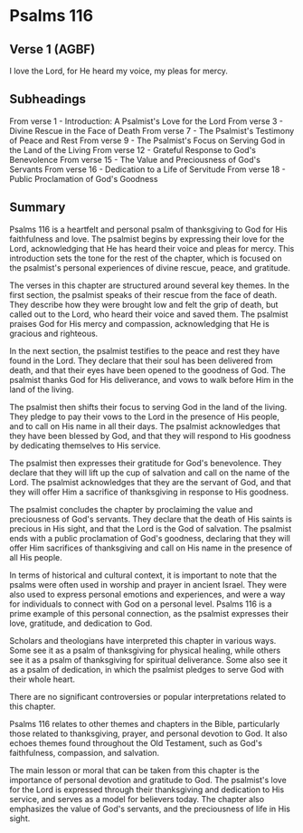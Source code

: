 # Psalms 116

## Verse 1 (AGBF)

I love the Lord, for He heard my voice, my pleas for mercy.

## Subheadings

From verse 1 - Introduction: A Psalmist's Love for the Lord
From verse 3 - Divine Rescue in the Face of Death
From verse 7 - The Psalmist's Testimony of Peace and Rest
From verse 9 - The Psalmist's Focus on Serving God in the Land of the Living
From verse 12 - Grateful Response to God's Benevolence
From verse 15 - The Value and Preciousness of God's Servants
From verse 16 - Dedication to a Life of Servitude
From verse 18 - Public Proclamation of God's Goodness

## Summary

Psalms 116 is a heartfelt and personal psalm of thanksgiving to God for His faithfulness and love. The psalmist begins by expressing their love for the Lord, acknowledging that He has heard their voice and pleas for mercy. This introduction sets the tone for the rest of the chapter, which is focused on the psalmist's personal experiences of divine rescue, peace, and gratitude.

The verses in this chapter are structured around several key themes. In the first section, the psalmist speaks of their rescue from the face of death. They describe how they were brought low and felt the grip of death, but called out to the Lord, who heard their voice and saved them. The psalmist praises God for His mercy and compassion, acknowledging that He is gracious and righteous.

In the next section, the psalmist testifies to the peace and rest they have found in the Lord. They declare that their soul has been delivered from death, and that their eyes have been opened to the goodness of God. The psalmist thanks God for His deliverance, and vows to walk before Him in the land of the living.

The psalmist then shifts their focus to serving God in the land of the living. They pledge to pay their vows to the Lord in the presence of His people, and to call on His name in all their days. The psalmist acknowledges that they have been blessed by God, and that they will respond to His goodness by dedicating themselves to His service.

The psalmist then expresses their gratitude for God's benevolence. They declare that they will lift up the cup of salvation and call on the name of the Lord. The psalmist acknowledges that they are the servant of God, and that they will offer Him a sacrifice of thanksgiving in response to His goodness.

The psalmist concludes the chapter by proclaiming the value and preciousness of God's servants. They declare that the death of His saints is precious in His sight, and that the Lord is the God of salvation. The psalmist ends with a public proclamation of God's goodness, declaring that they will offer Him sacrifices of thanksgiving and call on His name in the presence of all His people.

In terms of historical and cultural context, it is important to note that the psalms were often used in worship and prayer in ancient Israel. They were also used to express personal emotions and experiences, and were a way for individuals to connect with God on a personal level. Psalms 116 is a prime example of this personal connection, as the psalmist expresses their love, gratitude, and dedication to God.

Scholars and theologians have interpreted this chapter in various ways. Some see it as a psalm of thanksgiving for physical healing, while others see it as a psalm of thanksgiving for spiritual deliverance. Some also see it as a psalm of dedication, in which the psalmist pledges to serve God with their whole heart.

There are no significant controversies or popular interpretations related to this chapter.

Psalms 116 relates to other themes and chapters in the Bible, particularly those related to thanksgiving, prayer, and personal devotion to God. It also echoes themes found throughout the Old Testament, such as God's faithfulness, compassion, and salvation.

The main lesson or moral that can be taken from this chapter is the importance of personal devotion and gratitude to God. The psalmist's love for the Lord is expressed through their thanksgiving and dedication to His service, and serves as a model for believers today. The chapter also emphasizes the value of God's servants, and the preciousness of life in His sight.